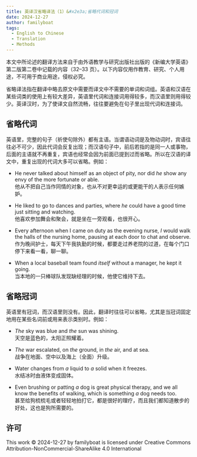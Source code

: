 ```yaml
---
title: 英译汉省略译法（1）&#x2e3a;省略代词和冠词
date: 2024-12-27
author: familyboat
tags:
  - English to Chinese
  - Translation
  - Methods
---
```


本文中所论述的翻译方法来自于由外语教学与研究出版社出版的《新编大学英语》第二版第二卷中记载的内容（32&ndash;33 页）。以下内容仅用作教育、研究、个人用途，不可用于商业用途，侵权必究。

省略译法指在翻译中略去原文中需要而译文中不需要的单词和词组。英语和汉语在某些词类的使用上有较大差异，英语里代词和连接词用得较多，而汉语里则用得较少。英译汉时，为了使译文自然流畅，往往要避免在句子里出现代词和连接词。

<!-- more -->

## 省略代词

英语里，完整的句子（祈使句除外）都有主语。当谓语动词是及物动词时，宾语往往必不可少，因此代词会反复出现；而汉语句子中，前后若指的是同一人或事物，后面的主语就不再重复，宾语也经常会因为前面已提到过而省略。所以在汉语的译文中，重复出现的代词大多可以省略。例如：

- He never talked about himself as an object of pity, nor did _he_ show any envy of the more fortunate or able.
  <br />
  他从不把自己当作同情的对象，也从不对更幸运的或更能干的人表示任何嫉妒。

- He liked to go to dances and parties, where _he_ could have a good time just sitting and watching.
  <br />
  他喜欢参加舞会和聚会，就是坐在一旁观看，也很开心。

- Every afternoon when I came on duty as the evening nurse, _I_ would walk the halls of the nursing home, pausing at each door to chat and observe.
  <br />
  作为晚间护士，每天下午我执勤的时候，都要走过养老院的过道，在每个门口停下来看一看，聊一聊。

- When a local baseball team found _itself_ without a manager, he kept it going.
  <br />
  当本地的一只棒球队发现缺经理的时候，他使它维持下去。

## 省略冠词

英语里有冠词，而汉语里则没有。因此，翻译时往往可以省略，尤其是当冠词固定地用在某些名词前或用来表示类别时。例如：

- _The_ sky was blue and _the_ sun was shining.
  <br />
  天空是蓝色的，太阳正照耀着。

- _The_ war escalated, on _the_ ground, in _the_ air, and at sea.
  <br />
  战争在地面、空中以及海上（全面）升级。

- Water changes from _a_ liquid to _a_ solid when it freezes.
  <br />
  水结冰时由液体变成固体。

- Even brushing or patting _a_ dog is great physical therapy, and we all know the benefits of walking, which is something _a_ dog needs too.
  <br />
  甚至给狗梳梳毛或者轻轻地拍打它，都是很好的理疗，而且我们都知道散步的好处，这也是狗所需要的。

## 许可

This work © 2024-12-27 by familyboat is licensed under Creative Commons Attribution-NonCommercial-ShareAlike 4.0 International
